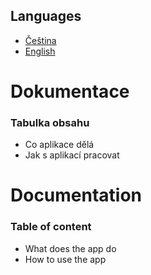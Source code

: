 ## Languages
- [Čeština](https://github.com/BlodyxCZ/Hackathon2024/blob/simulation/Simulation/README.md#dokumentace)
- [English](https://github.com/BlodyxCZ/Hackathon2024/blob/simulation/Simulation/README.md#dokumentation)
# Dokumentace
### Tabulka obsahu
- Co aplikace dělá
- Jak s aplikací pracovat
# Documentation
### Table of content
- What does the app do
- How to use the app
